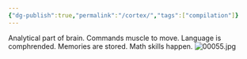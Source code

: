 ```yaml
---
{"dg-publish":true,"permalink":"/cortex/","tags":["compilation"]}
---
```


Analytical part of brain. 
Commands muscle to move. 
Language is comphrended.
Memories are stored.
Math skills happen. 
![00055.jpg](/img/user/assets/00055.jpg)
